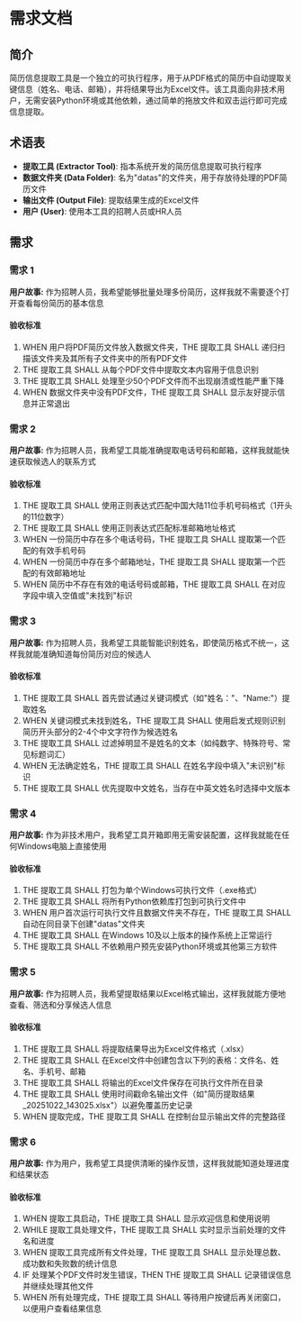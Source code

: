 # 需求文档

## 简介

简历信息提取工具是一个独立的可执行程序，用于从PDF格式的简历中自动提取关键信息（姓名、电话、邮箱），并将结果导出为Excel文件。该工具面向非技术用户，无需安装Python环境或其他依赖，通过简单的拖放文件和双击运行即可完成信息提取。

## 术语表

- **提取工具 (Extractor Tool)**: 指本系统开发的简历信息提取可执行程序
- **数据文件夹 (Data Folder)**: 名为"datas"的文件夹，用于存放待处理的PDF简历文件
- **输出文件 (Output File)**: 提取结果生成的Excel文件
- **用户 (User)**: 使用本工具的招聘人员或HR人员

## 需求

### 需求 1

**用户故事:** 作为招聘人员，我希望能够批量处理多份简历，这样我就不需要逐个打开查看每份简历的基本信息

#### 验收标准

1. WHEN 用户将PDF简历文件放入数据文件夹，THE 提取工具 SHALL 递归扫描该文件夹及其所有子文件夹中的所有PDF文件
2. THE 提取工具 SHALL 从每个PDF文件中提取文本内容用于信息识别
3. THE 提取工具 SHALL 处理至少50个PDF文件而不出现崩溃或性能严重下降
4. WHEN 数据文件夹中没有PDF文件，THE 提取工具 SHALL 显示友好提示信息并正常退出

### 需求 2

**用户故事:** 作为招聘人员，我希望工具能准确提取电话号码和邮箱，这样我就能快速获取候选人的联系方式

#### 验收标准

1. THE 提取工具 SHALL 使用正则表达式匹配中国大陆11位手机号码格式（1开头的11位数字）
2. THE 提取工具 SHALL 使用正则表达式匹配标准邮箱地址格式
3. WHEN 一份简历中存在多个电话号码，THE 提取工具 SHALL 提取第一个匹配的有效手机号码
4. WHEN 一份简历中存在多个邮箱地址，THE 提取工具 SHALL 提取第一个匹配的有效邮箱地址
5. WHEN 简历中不存在有效的电话号码或邮箱，THE 提取工具 SHALL 在对应字段中填入空值或"未找到"标识

### 需求 3

**用户故事:** 作为招聘人员，我希望工具能智能识别姓名，即使简历格式不统一，这样我就能准确知道每份简历对应的候选人

#### 验收标准

1. THE 提取工具 SHALL 首先尝试通过关键词模式（如"姓名："、"Name:"）提取姓名
2. WHEN 关键词模式未找到姓名，THE 提取工具 SHALL 使用启发式规则识别简历开头部分的2-4个中文字符作为候选姓名
3. THE 提取工具 SHALL 过滤掉明显不是姓名的文本（如纯数字、特殊符号、常见标题词汇）
4. WHEN 无法确定姓名，THE 提取工具 SHALL 在姓名字段中填入"未识别"标识
5. THE 提取工具 SHALL 优先提取中文姓名，当存在中英文姓名时选择中文版本

### 需求 4

**用户故事:** 作为非技术用户，我希望工具开箱即用无需安装配置，这样我就能在任何Windows电脑上直接使用

#### 验收标准

1. THE 提取工具 SHALL 打包为单个Windows可执行文件（.exe格式）
2. THE 提取工具 SHALL 将所有Python依赖库打包到可执行文件中
3. WHEN 用户首次运行可执行文件且数据文件夹不存在，THE 提取工具 SHALL 自动在同目录下创建"datas"文件夹
4. THE 提取工具 SHALL 在Windows 10及以上版本的操作系统上正常运行
5. THE 提取工具 SHALL 不依赖用户预先安装Python环境或其他第三方软件

### 需求 5

**用户故事:** 作为招聘人员，我希望提取结果以Excel格式输出，这样我就能方便地查看、筛选和分享候选人信息

#### 验收标准

1. THE 提取工具 SHALL 将提取结果导出为Excel文件格式（.xlsx）
2. THE 提取工具 SHALL 在Excel文件中创建包含以下列的表格：文件名、姓名、手机号、邮箱
3. THE 提取工具 SHALL 将输出的Excel文件保存在可执行文件所在目录
4. THE 提取工具 SHALL 使用时间戳命名输出文件（如"简历提取结果_20251022_143025.xlsx"）以避免覆盖历史记录
5. WHEN 提取完成，THE 提取工具 SHALL 在控制台显示输出文件的完整路径

### 需求 6

**用户故事:** 作为用户，我希望工具提供清晰的操作反馈，这样我就能知道处理进度和结果状态

#### 验收标准

1. WHEN 提取工具启动，THE 提取工具 SHALL 显示欢迎信息和使用说明
2. WHILE 提取工具处理文件，THE 提取工具 SHALL 实时显示当前处理的文件名和进度
3. WHEN 提取工具完成所有文件处理，THE 提取工具 SHALL 显示处理总数、成功数和失败数的统计信息
4. IF 处理某个PDF文件时发生错误，THEN THE 提取工具 SHALL 记录错误信息并继续处理其他文件
5. WHEN 所有处理完成，THE 提取工具 SHALL 等待用户按键后再关闭窗口，以便用户查看结果信息
